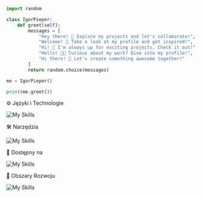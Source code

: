 ``` python
import random

class IgorPieper:
    def greet(self):
        messages = [
            "Hey there! 👋 Explore my projects and let's collaborate!",
            "Welcome! 🚀 Take a look at my profile and get inspired!",
            "Hi! 🌟 I'm always up for exciting projects. Check it out!",
            "Hello! 🧑‍💻 Curious about my work? Dive into my profile!",
            "Hi there! 🎯 Let's create something awesome together!"
        ]
        return random.choice(messages)

me = IgorPieper()

print(me.greet())
```

⚙️ Języki i Technologie

![My Skills](https://go-skill-icons.vercel.app/api/icons?i=arduino,bootstrap,c,cpp,cs,css,html,java,javascript,less,mysql,numpy,pandas,php,pygame,python,pytorch.selenium&titles=true)

 🛠️ Narzędzia

![My Skills](https://go-skill-icons.vercel.app/api/icons?i=canva,chatgpt,excel,figma,git,github,gradle,huggingface,idea,jira,kaggle,kali,maven,phpstorm,pycharm,renpy,wireshark,word&titles=true)

💬 Dostępny na

![My Skills](https://go-skill-icons.vercel.app/api/icons?i=discord,facebook,gmail,instagram,linkedin,youtube&titles=true)

🎯 Obszary Rozwoju

![My Skills](https://go-skill-icons.vercel.app/api/icons?i=androidstudio,blender,davinci,gamemakerstudio,googleanalytics,raspberrypi&titles=true)
